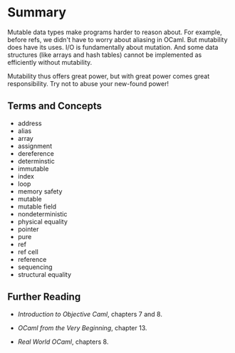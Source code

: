 # Summary

Mutable data types make programs harder to reason about. For example, before
refs, we didn't have to worry about aliasing in OCaml. But mutability does have
its uses. I/O is fundamentally about mutation. And some data structures (like
arrays and hash tables) cannot be implemented as efficiently without mutability.

Mutability thus offers great power, but with great power comes great
responsibility. Try not to abuse your new-found power!

## Terms and Concepts

* address
* alias
* array
* assignment
* dereference
* determinstic
* immutable
* index
* loop
* memory safety
* mutable
* mutable field
* nondeterministic
* physical equality
* pointer
* pure
* ref
* ref cell
* reference
* sequencing
* structural equality

## Further Reading

* *Introduction to Objective Caml*, chapters 7 and 8.

* *OCaml from the Very Beginning*, chapter 13.

* *Real World OCaml*, chapters 8.
